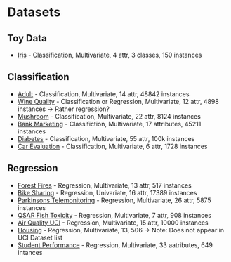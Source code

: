 # Datasets

## Toy Data

- [Iris](https://archive.ics.uci.edu/ml/datasets/Iris) - Classification, Multivariate, 4 attr, 3 classes, 150 instances

## Classification

- [Adult](https://archive.ics.uci.edu/ml/datasets/Adult) - Classification, Multivariate, 14 attr, 48842 instances
- [Wine Quality](https://archive.ics.uci.edu/ml/datasets/Wine+Quality) - Classification or Regression, Multivariate, 12 attr, 4898 instances -> Rather regression?
- [Mushroom](https://archive.ics.uci.edu/ml/datasets/Mushroom) - Classification, Multivariate, 22 attr, 8124 instances
- [Bank Marketing](https://archive.ics.uci.edu/ml/datasets/Bank+Marketing) - Classifiction, Multivariate, 17 attributes, 45211 instances
- [Diabetes](https://archive.ics.uci.edu/ml/datasets/Diabetes+130-US+hospitals+for+years+1999-2008) - Classification, Multivariate, 55 attr, 100k instances
- [Car Evaluation](https://archive.ics.uci.edu/ml/datasets/Car+Evaluation) - Classification, Multivariate, 6 attr, 1728 instances

## Regression

- [Forest Fires](https://archive.ics.uci.edu/ml/datasets/Forest+Fires) - Regression, Multivariate, 13 attr, 517 instances
- [Bike Sharing](https://archive.ics.uci.edu/ml/datasets/Bike+Sharing+Dataset) - Regression, Univariate, 16 attr, 17389 instances
- [Parkinsons Telemonitoring](https://archive.ics.uci.edu/ml/datasets/Parkinsons+Telemonitoring) - Regression, Multivariate, 26 attr, 5875 instances
- [QSAR Fish Toxicity](https://archive.ics.uci.edu/ml/datasets/QSAR+fish+toxicity) - Regression, Multivariate, 7 attr, 908 instances
- [Air Quality UCI](https://archive.ics.uci.edu/ml/datasets/Air+Quality) - Regression, Multivariate, 15 attr, 10000 instances
- [Housing](https://archive.ics.uci.edu/ml/machine-learning-databases/housing/) - Regression, Multivariate, 13, 506 -> Note: Does not appear in UCI Dataset list
- [Student Performance](https://archive.ics.uci.edu/ml/datasets/Student+Performance) - Regression, Multivariate, 33 aatributes, 649 intances
